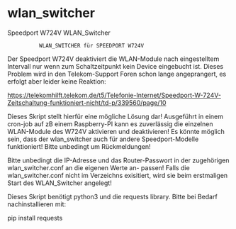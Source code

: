 # wlan_switcher
Speedport W724V WLAN_Switcher

              WLAN_SWITCHER für SPEEDPORT W724V

 Der Speedport W724V deaktiviert die WLAN-Module nach eingestelltem
 Intervall nur wenn zum Schaltzeitpunkt kein Device eingebucht ist.
 Dieses Problem wird in den Telekom-Support Foren schon lange
 angeprangert, es erfolgt aber leider keine Reaktion:

 https://telekomhilft.telekom.de/t5/Telefonie-Internet/Speedport-W-724V-Zeitschaltung-funktioniert-nicht/td-p/339560/page/10

 Dieses Skript stellt hierfür eine mögliche Lösung dar!
 Ausgeführt in einem cron-job auf zB einem Raspberry-PI kann es
 zuverlässig die einzelnen WLAN-Module des W724V aktivieren und
 deaktivieren!
 Es könnte möglich sein, dass der wlan_switcher auch für andere
 Speedport-Modelle funktioniert! Bitte unbedingt um Rückmeldungen!

 Bitte unbedingt die IP-Adresse und das Router-Passwort in
 der zugehörigen wlan_switcher.conf an die eigenen Werte an-
 passen!
 Falls die wlan_switcher.conf nicht im Verzeichns exisitiert, wird
 sie beim erstmaligen Start des WLAN_Switcher angelegt!

 Dieses Skript benötigt python3 und die requests library.
 Bitte bei Bedarf nachinstallieren mit:

 pip install requests
